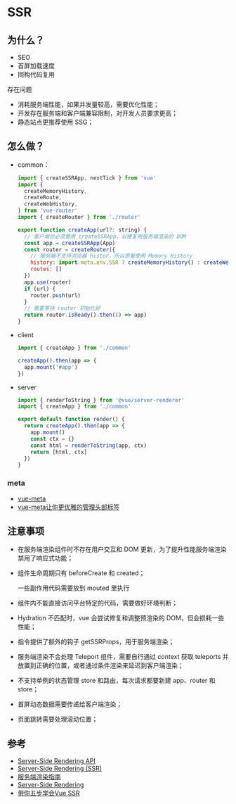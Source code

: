 # SSR

## 为什么？

- SEO
- 首屏加载速度
- 同构代码复用

存在问题

- 消耗服务端性能，如果并发量较高，需要优化性能；
- 开发存在服务端和客户端兼容限制，对开发人员要求更高；
- 静态站点更推荐使用 SSG；

## 怎么做？

- common：

    ```js
    import { createSSRApp, nextTick } from 'vue'
    import {
      createMemoryHistory,
      createRoute,
      createWebHistory,
    } from 'vue-router'
    import { createRouter } from './router'

    export function createApp(url?: string) {
      // 客户端也必须使用 createSSRApp，以便复用服务端渲染的 DOM
      const app = createSSRApp(App)
      const router = createRouter({
        // 服务端不支持浏览器 histor，所以质量使用 Memory History
        history: import.meta.env.SSR ? createMemoryHistory() : createWebHistory(),
        routes: []
      })
      app.use(router)
      if (url) {
        router.push(url)
      }
      // 需要等待 router 初始化好
      return router.isReady().then(() => app)
    }
    ```

- client

    ```js
    import { createApp } from './common'

    createApp().then(app => {
      app.mount('#app')
    })
    ```

- server

    ```js
    import { renderToString } from '@vue/server-renderer'
    import { createApp } from './common'

    export default function render() {
      return createApp().then(app => {
        app.mount()
        const ctx = {}
        const html = renderToString(app, ctx)
        return [html, ctx]
      })
    }
    ```

### meta

- [vue-meta](https://github.com/nuxt/vue-meta)
- [vue-meta让你更优雅的管理头部标签](https://segmentfault.com/a/1190000012849210)

## 注意事项

- 在服务端渲染组件时不存在用户交互和 DOM 更新，为了提升性能服务端渲染禁用了响应式功能；
- 组件生命周期只有 beforeCreate 和 created；

    一些副作用代码需要放到 mouted 里执行

- 组件内不能直接访问平台特定的代码，需要做好环境判断；
- Hydration 不匹配时，vue 会尝试修复和调整预渲染的 DOM，但会损耗一些性能；
- 指令提供了额外的钩子 getSSRProps，用于服务端渲染；
- 服务端渲染不会处理 Teleport 组件，需要自行通过 context 获取 teleports 并放置到正确的位置，或者通过条件渲染来延迟到客户端渲染；
- 不支持单例的状态管理 store 和路由，每次请求都要新建 app、router 和 store；
- 首屏动态数据需要传递给客户端渲染；
- 页面跳转需要处理滚动位置；

## 参考

- [Server-Side Rendering API](https://vuejs.org/api/ssr.html)
- [Server-Side Rendering (SSR)](https://vuejs.org/guide/scaling-up/ssr.html)
- [服务端渲染指南](https://v3.cn.vuejs.org/guide/ssr/introduction.html)
- [Server-Side Rendering](https://vitejs.dev/guide/ssr.html)
- [带你五步学会Vue SSR](https://segmentfault.com/a/1190000016637877)
